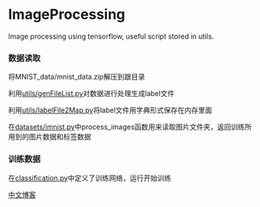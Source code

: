 # ImageProcessing
Image processing using tensorflow, useful script stored in utils.

### 数据读取
将MNIST_data/mnist_data.zip解压到跟目录

利用[utils/genFileList.py](https://github.com/mrlittlepig/ImageProcessing/blob/master/utils/genFileList.py)对数据进行处理生成label文件

利用[utils/labelFile2Map.py](https://github.com/mrlittlepig/ImageProcessing/blob/master/utils/labelFile2Map.py)将label文件用字典形式保存在内存里面

在[datasets/imnist.py](https://github.com/mrlittlepig/ImageProcessing/blob/master/datasets/imnist.py)中process_images函数用来读取图片文件夹，返回训练所用到的图片数据和标签数据

### 训练数据
在[classification.py](https://github.com/mrlittlepig/ImageProcessing/blob/master/classification.py)中定义了训练网络，运行开始训练

[中文博客](https://mrlittlepig.github.io/2017/04/30/tensorflow-for-image-processing/)
